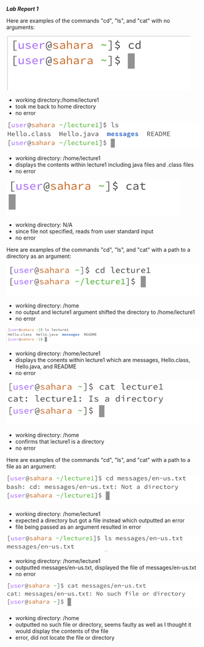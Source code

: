 ***Lab Report 1***

Here are examples of the commands "cd", "ls", and "cat" with no arguments: 

![Image](cd_no_argument.png)
- working directory:/home/lecture1
- took me back to home directory 
- no error

![Image](ls_no_argument.png)
- working directory: /home/lecture1
- displays the contents within lecture1 including java files and .class files
- no error

![Image](cat_no_argument.png)
- working directory: N/A
- since file not specified, reads from user standard input
- no error 

Here are examples of the commands "cd", "ls", and "cat" with a path to a directory as an argument:

![Image](cd_directory1.png)
- working directory: /home
- no output and lecture1 argument shifted the directory to /home/lecture1
- no error

![Image](ls_directory1.png)
- working directory: /home/lecture1
- displays the conents within lecture1 which are messages, Hello.class, Hello.java, and README
- no error

![Image](cat_directory.png)
- working directory: /home
- confirms that lecture1 is a directory 
- no error


Here are examples of the commands "cd", "ls", and "cat" with a path to a file as an argument:

![Image](cd_file.png)
- working directory: /home/lecture1
- expected a directory but got a file instead which outputted an error
- file being passed as an argument resulted in error


![Image](ls_file.png)
- working directory: /home/lecture1
- outputted messages/en-us.txt, displayed the file of messages/en-us.txt
- no error


![Image](cat_file.png)
- working directory: /home
- outputted no such file or directory, seems faulty as well as I thought it would display the contents of the file 
- error, did not locate the file or directory 
